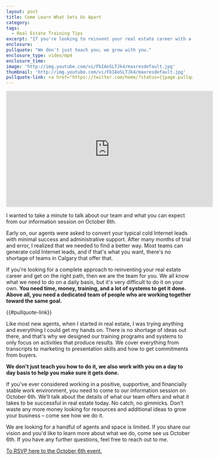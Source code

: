 ```yaml
---
layout: post
title: Come Learn What Sets Us Apart
category:
tags:
  - Real Estate Training Tips
excerpt: "If you're looking to reinvent your real estate career with a team that provides the support and resources you need to succeed, you might be a perfect fit for our team. If you think you share our vision and are tired of following the same old cold Internet leads, come to our information session on October 6th to find out more about how you can grow your career. We designed our training program and systems to focus solely on the things that produce results. We'd love for you to come find out if this would be a good fit for you and your career. To learn more, watch this short video."
enclosure:
pullquote: "We don't just teach you; we grow with you."
enclosure_type: video/mp4
enclosure_time:
image: 'http://img.youtube.com/vi/FbIAoSLTJk4/maxresdefault.jpg'
thumbnail: 'http://img.youtube.com/vi/FbIAoSLTJk4/maxresdefault.jpg'
pullquote-link: <a href="https://twitter.com/home/?status={{page.pullquote}}%20{{site.url}}{{page.url}}%20via%40{{site.data.settings.socials.twitter | remove: 'https://twitter.com/'}}" target='_blank' class="pullquote">&#8220;{{page.pullquote}}&#8221;</a>
---
```



<iframe width="560" height="315" src="https://www.youtube.com/embed/FbIAoSLTJk4?rel=0" frameborder="0" allowfullscreen=""></iframe>

I wanted to take a minute to talk about our team and what you can expect from our information session on October 6th.

Early on, our agents were asked to convert your typical cold Internet leads with minimal success and administrative support. After many months of trial and error, I realized that we needed to find a better way. Most teams can generate cold Internet leads, and if that's what you want, there's no shortage of teams in Calgary that offer that.

If you're looking for a complete approach to reinventing your real estate career and get on the right path, then we are the team for you. We all know what we need to do on a daily basis, but it's very difficult to do it on your own. **You need time, money, training, and a lot of systems to get it done. Above all, you need a dedicated team of people who are working together toward the same goal.**

{{#pullquote-link}}

Like most new agents, when I started in real estate, I was trying anything and everything I could get my hands on. There is no shortage of ideas out there, and that's why we designed our training programs and systems to only focus on activities that produce results. We cover everything from transcripts to marketing to presentation skills and how to get commitments from buyers.

**We don't just teach you how to do it, we also work with you on a day to day basis to help you make sure it gets done.**

If you've ever considered working in a positive, supportive, and financially stable work environment, you need to come to our information session on October 6th. We’ll talk about the details of what our team offers and what it takes to be successful in real estate today. No catch, no gimmicks. Don't waste any more money looking for resources and additional ideas to grow your business – come see how we do it.

We are looking for a handful of agents and space is limited. If you share our vision and you'd like to learn more about what we do, come see us October 6th. If you have any further questions, feel free to reach out to me.

[To RSVP here to the October 6th event.](http://leeyousefrecruitme.wixsite.com/joinourteam/join-our-team)